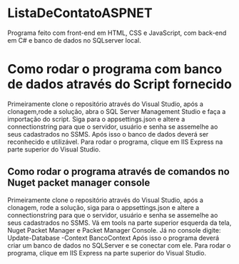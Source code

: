 # ListaDeContatoASPNET
Programa feito com front-end em HTML, CSS e JavaScript, com back-end em C# e banco de dados no SQLserver local.

<h1> Como rodar o programa com banco de dados através do Script fornecido</h1>
Primeiramente clone o repositório através do Visual Studio, após a clonagem,rode a solução, abra o SQL Server Management Studio e faça a importação do script.
Siga para o appsettings.json e altere a connectionstring para que o servidor, usuário e senha se assemelhe ao seus cadastrados no SSMS.
Após isso o banco de dados deverá ser reconhecido e utilizável.
Para rodar o programa, clique em IIS Express na parte superior do Visual Studio.

<h2> Como rodar o programa através de comandos no Nuget packet manager console</h2>
Primeiramente clone o repositório através do Visual Studio, após a clonagem, rode a solução, siga para o appsettings.json e altere a connectionstring para que o servidor, usuário e senha se assemelhe ao seus cadastrados no SSMS. 
Vá em tools na parte superior esquerda da tela, Nuget Packet Manager e Packet Manager Console.
Já no console digite: Update-Database -Context BancoContext
Após isso o programa deverá criar um banco de dados no SQLServer e se conectar com ele.
Para rodar o programa, clique em IIS Express na parte superior do Visual Studio.
